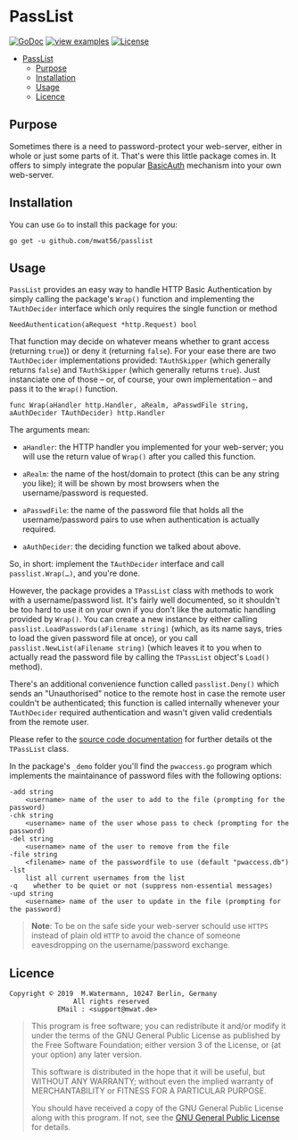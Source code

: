 # PassList

[![GoDoc](https://godoc.org/github.com/mwat56/passlist?status.svg)](https://godoc.org/github.com/mwat56/passlist)
[![view examples](https://img.shields.io/badge/learn%20by-examples-0077b3.svg?style=flat-square)](https://github.com/mwat56/passlist/blob/master/_demo/pwaccess.go)
[![License](https://img.shields.io/eclipse-marketplace/l/notepad4e.svg)](https://github.com/mwat56/passlist/blob/master/LICENSE)

- [PassList](#passlist)
	- [Purpose](#purpose)
	- [Installation](#installation)
	- [Usage](#usage)
	- [Licence](#licence)

## Purpose

Sometimes there is a need to password-protect your web-server, either in whole or just some parts of it.
That's were this little package comes in.
It offers to simply integrate the popular [BasicAuth](https://en.wikipedia.org/wiki/Basic_access_authentication) mechanism into your own web-server.

## Installation

You can use `Go` to install this package for you:

    go get -u github.com/mwat56/passlist

## Usage

`PassList` provides an easy way to handle HTTP Basic Authentication by simply calling the package's `Wrap()` function and implementing the `TAuthDecider` interface which only requires the single function or method

    NeedAuthentication(aRequest *http.Request) bool

That function may decide on whatever means whether to grant access (returning `true`)) or deny it (returning `false`).
For your ease there are two `TAuthDecider` implementations provided: `TAuthSkipper` (which generally returns `false`) and `TAuthSkipper` (which generally returns `true`).
Just instanciate one of those – or, of course, your own implementation – and pass it to the `Wrap()` function.

    func Wrap(aHandler http.Handler, aRealm, aPasswdFile string, aAuthDecider TAuthDecider) http.Handler

The arguments mean:

* `aHandler`: the HTTP handler you implemented for your web-server; you will use the return value of `Wrap()` after you called this function.

* `aRealm`: the name of the host/domain to protect (this can be any string you like); it will be shown by most browsers when the username/password is requested.

* `aPasswdFile`: the name of the password file that holds all the username/password pairs to use when authentication is actually required.

* `aAuthDecider`: the deciding function we talked about above.

So, in short: implement the `TAuthDecider` interface and call `passlist.Wrap(…)`, and you're done.

However, the package provides a `TPassList` class with methods to work with a username/password list.
It's fairly well documented, so it shouldn't be too hard to use it on your own if you don't like the automatic handling provided by `Wrap()`.
You can create a new instance by either calling `passlist.LoadPasswords(aFilename string)` (which, as its name says, tries to load the given password file at once), or you call `passlist.NewList(aFilename string)` (which leaves it to you when to actually read the password file by calling the `TPassList` object's `Load()` method).

There's an additional convenience function called `passlist.Deny()` which sends an "Unauthorised" notice to the remote host in case the remote user couldn't be authenticated; this function is called internally whenever your `TAuthDecider` required authentication and wasn't given valid credentials from the remote user.

Please refer to the [source code documentation](https://godoc.org/github.com/mwat56/passlist#TPassList) for further details ot the `TPassList` class.

In the package's `_demo` folder you'll find the `pwaccess.go` program which implements the maintainance of password files with the following options:

    -add string
        <username> name of the user to add to the file (prompting for the password)
    -chk string
        <username> name of the user whose pass to check (prompting for the password)
    -del string
        <username> name of the user to remove from the file
    -file string
        <filename> name of the passwordfile to use (default "pwaccess.db")
    -lst
        list all current usernames from the list
    -q    whether to be quiet or not (suppress non-essential messages)
    -upd string
        <username> name of the user to update in the file (prompting for the password)

 > **Note**: To be on the safe side your web-server schould use `HTTPS` instead of plain old `HTTP` to avoid the chance of someone eavesdropping on the username/password exchange.

## Licence

    Copyright © 2019  M.Watermann, 10247 Berlin, Germany
                    All rights reserved
                EMail : <support@mwat.de>

> This program is free software; you can redistribute it and/or modify it under the terms of the GNU General Public License as published by the Free Software Foundation; either version 3 of the License, or (at your option) any later version.
>
> This software is distributed in the hope that it will be useful, but WITHOUT ANY WARRANTY; without even the implied warranty of MERCHANTABILITY or FITNESS FOR A PARTICULAR PURPOSE.
>
> You should have received a copy of the GNU General Public License along with this program.  If not, see the [GNU General Public License](http://www.gnu.org/licenses/gpl.html) for details.
